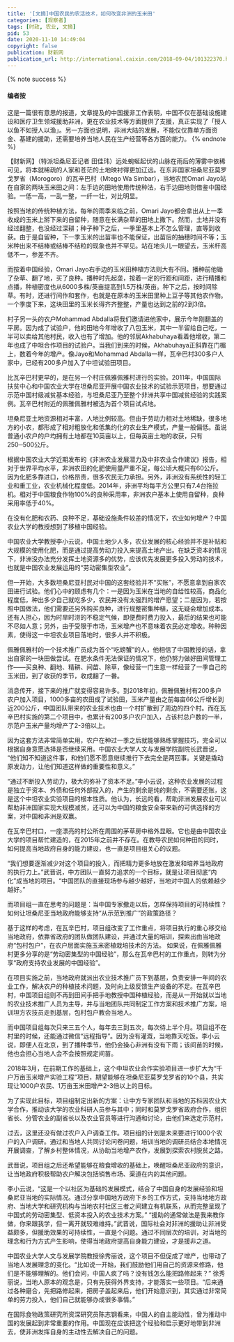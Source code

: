 ```yaml
---
title: '[文摘]中国农民的农活技术，如何改变非洲的玉米田'
categories: [观察者]
tags: [时政, 农业, 文摘]
pid: 53
date: 2020-11-10 14:49:04
copyright: false
publication: 财新网
publication_url: http://international.caixin.com/2018-09-04/101322370.html
---
```


{% note success %}
#### 编者按
这是一篇很有意思的报道，文章提及的中国援非工作表明，中国不仅在基础设施建设和医疗卫生领域援助非洲，更在农业技术等方面提供了支援，真正实现了「授人以鱼不如授人以渔」。另一方面也说明，非洲大陆的发展，不能仅仅靠单方面资金、基建的援助，还需要培养当地人民在生产经营等各方面的能力。
{% endnote %}

【财新网】（特派坦桑尼亚记者 田佳玮）远处蜿蜒起伏的山脉在雨后的薄雾中依稀可见，将本就稀疏的人家和苍茫的土地映衬得更加辽远。在东非国家坦桑尼亚莫罗戈罗省（Morogoro）的瓦辛巴村（Mtego Wa Simbar），当地农民Omari Jayo站在自家的两块玉米田之间：左手边的田地使用传统种法，右手边田地则借鉴中国经验。一低一高，一乱一整，一纤一壮，对比明显。

按照当地的传统种植方法，每年的雨季来临之前，Omari Jayo都会拿出从上一季收成的玉米上掰下来的自留种，随意在长满杂草的田地上撒下。然而，土地并没有经过翻整，也没经过深耕；种子种下之后，一季里基本上不怎么管理，直等到收获。由于是自留种，下一季玉米的出苗率也不能保证，出苗后的抽穗时间不等；玉米种出来不结棒或结棒不结粒的现象也并不罕见。站在地头儿一眼望去，玉米杆高低不一，参差不齐。
<!-- more -->

而按着中国经验，Omari Jayo右手边的玉米田种植方法则大有不同。播种前他锄了杂草、翻了地，买了良种。播种时先起垄，按着一定的行距和间距，进行精播和点播，种植密度也从6000多株/英亩提高到1.5万株/英亩。种下之后，按时间除草。有时，还进行间作和套作，也就是在原本的玉米田里种上豆子等其他农作物。一个季度下来，这块田里的玉米长得齐齐整整，产量也达到之前的2到3倍。

村子另一头的农户Mohammad Abdalla将我们邀请进他家中，展示今年刚翻盖的平房。因为成了试验户，他的田地今年增收了八包玉米，其中一半留给自己吃，一半可以卖给其他村民，收入也有了增加。他的邻居Akhabuhaya看着他增收，第二年也成了中坦合作项目的试验户。当我们到来的时候，Akhabuhaya正斜靠在门楣上，数着今年的增产。像Jayo和Mohammad Abdalla一样，瓦辛巴村300多户人家中，已经有200多户加入了中坦试验田项目。

比瓦辛巴村更早的，是在另一个村庄佩雅佩雅村进行的实验。2011年，中国国际扶贫中心和中国农业大学在坦桑尼亚开展中国农业技术的试验示范项目，想要通过示范中国村级减贫基本经验，与坦桑尼亚乃至整个非洲共享中国减贫经验的实践案例。瓦辛巴村附近的佩雅佩雅村被选为首个项目试点地。

坦桑尼亚土地资源相对丰富，人地比例较高。但由于劳动力相对土地稀缺，很多地方的小农，都形成了相对粗放化和低集约化的农业生产模式，产量一般偏低。虽说普通小农户的户均拥有土地都在10英亩以上，但每英亩土地的收获，只有250─500公斤。

根据中国农业大学近期发布的《非洲农业发展潜力及中非农业合作建议》报告，相对于世界平均水平，非洲农田的化肥使用量严重不足，每公顷大概只有60公斤。因为化肥多靠进口，价格昂贵，很多农民无力承担。另外，非洲没有系统性的轻工业和重工业，农业机械化程度低。2014年，非洲平均每平方公里只有7.4台拖拉机。相对于中国粮食作物100%的良种采用率，非洲农户基本上使用自留种，良种采用率低于40%。

在没有化肥和农药、良种不足，基础设施条件较差的情况下，农业如何增产？中国农业大学的教授想到了移植中国经验。

中国农业大学教授李小云说，中国土地少人多，农业发展的核心经验并不是补贴和大规模的使用化肥，而是通过提高劳动力投入来提高土地产出。在缺乏资本的情况下，非洲没办法充分发挥土地资源多的优势，应该优先发展更多投入劳动的技术，也就是中国农业发展运用的“劳动密集型农业”。

但一开始，大多数坦桑尼亚村民对中国的这套经验并不“买账”，不愿意拿到自家农田进行试验。他们心中的顾虑有几个：一是因为玉米在当地的自给性较高，商品化程度低，种出多少自己就吃多少，农民并没有太强烈的增产愿望；二是因为，若按照中国做法，他们需要还另外购买良种，进行规整密集种植，这无疑会增加成本。还有人担心，因为时旱时涝的不稳定气候，即便费时费力投入，最后的结果也可能不尽如人意；另外，由于受限于市场，玉米增产也不意味着农民必定增收。种种因素，使得这一中坦农业项目落地时，很多人并不积极。

佩雅佩雅村的一个技术推广员成为首个“吃螃蟹”的人，他相信了中国教授的话，拿出自家的一块田做尝试。在肥水条件无法保证的情况下，他仍努力做好田间管理工作——买良种、翻地、精耕、间苗、除草，像经营一门生意一样经营了一季自己的玉米田，到了收获的季节，收成翻了一番。

消息传开，接下来的推广就变得容易许多。到2018年初，佩雅佩雅村有200多户农户加入项目，1000多亩的农田成了试验田，玉米产量由之前每亩66公斤增长到近200公斤，中国团队带来的农业技术也由一个村扩散到了周边的四个村。而在瓦辛巴村实施的第二个项目中，也累计有200多户农户加入，占该村总户数的一半，示范户玉米产量均增产了2-3倍以上。

因为这套方法非常简单实用，农户在种过一季之后就能够熟练掌握技巧，完全可以根据自身意愿选择是否继续采用。中国农业大学人文与发展学院副院长武晋说， “他们知不知道这件事，和他们愿不愿意继续推行下去完全是两回事。关键是撬动原发动力，让他们知道这样做的重要性和意义。”

“通过不断投入劳动力，极大的弥补了资本不足。”李小云说，这种农业发展的过程是独立于资本、外债和任何外部投入的，产生的剩余是纯的剩余，不需要还账，这是这个中坦农业实验项目的根本性质。他认为，长远的看，帮助非洲发展农业可以帮助非洲国家实现大规模减贫，还可以为中国的粮食安全带来新的可供选择的方案，对中国和非洲是双赢。

在瓦辛巴村口，一座漂亮的村公所在周围的茅草房中格外显眼。它也是由中国农业大学的项目帮忙建造的，在2015年之前并不存在。在教导农民如何种田的同时，如何提高当地政府自身的能力建设，也一直是项目组关心的议题。

“我们想要逐渐减少对这个项目的投入，而把精力更多地放在激发和培养当地政府的执行力上。”武晋说，中方团队一直努力追求的一个目标，就是让项目彻底“内化”成当地的项目。“中国团队的直接现场参与越少越好，当地对中国人的依赖越少越好。”

而项目组一直在思考的问题是：当中国专家撤走以后，怎样保持项目的可持续性？如何让坦桑尼亚当地政府能够支持“从示范到推广”的政策路径？

基于这样的考虑，在瓦辛巴村，项目组改变了工作重点，将项目执行的重心移交给当地政府，依靠省政府的团队做团队建设，并通过大量的培训，探索出由当地政府“包村包户”，在农户层面实施玉米密植栽培技术的方法。
如果说，在佩雅佩雅村更多分享的是“劳动密集型的中国经验”，那么在瓦辛巴村的工作重点，则转为分享“政府支持农业发展的中国经验”。

在项目实施之前，当地政府就派出农业技术推广员下到基层，负责安排一年间的农业工作，解决农户的种植技术问题，及时向上级反馈生产设备的不足。在瓦辛巴村，中国项目组则不再到田间手把手地教授中国种植经验，而是从一开始就以当地的农业技术推广人员为主导，并与当地团队共同制定工作方案和技术推广方案，培训坦方农技员走到基层，包村包户教会当地人。

而中国项目组每次只来三五个人，每年去三到五次，每次待上半个月。项目组不在村里的时候，还能通过微信“远程指导”。因为没有灌溉，当地靠天吃饭。李小云说，即便人在北京，到了播种季节，他仍会操心非洲有没有下雨；该间苗的时候，他也会担心当地人会不会按照规定间苗。

2018年3月，在前期工作的基础上，这个中坦农业合作实验项目进一步扩大为“千户万亩玉米增产实验工程”项目，期望能够在坦桑尼亚莫罗戈罗省的10个县，共实现让1000户农民、1万亩玉米田增产2-3倍以上的目标。

为了实现此目标，项目组制定出新的方案：让中方专家团队和当地的苏科因农业大学合作，推动该大学的农业科研人员参与其中；同时和莫罗戈罗省政府合作，组织省长、分管农业的副省长以及农业官员等进行沟通和讨论，由他们来选定示范村。

过去，这里还没有做过农户入户调查工作。项目组的计划是未来要进行1000个农户的入户调研。通过和当地人共同讨论问卷问题，培训当地的调研员结合本地情况开展调查，了解乡村整体情况，从协助当地增产农作，发展到探索农村脱贫之路。

武晋说，项目组之后还希望能够在粮食增收的基础上，唤醒坦桑尼亚政府的意识，让当地政府积极帮助农户解决包括销售市场、渠道在内的其他问题。

李小云说，“这是一个以社区为基础的发展模式，结合了中国自身的发展经验和坦桑尼亚当地的实际情况。通过分享中国地方政府下乡的工作方式，支持当地地方政府、当地大学和研究机构与当地农村社区三者之间建立有机联系，从而完整呈现了中国式的劳动密集型、低资本投入的农业技术方案。”
“援助的通常做法是我来教你做，你来跟我学，但一离开就较难维持。”武晋说，国际社会对非洲的援助让非洲受益颇多，但援助效果的可持续性，一直是个问题。通过不同层次的培训，对当地的理念和行为方式产生影响，使得当地政府提高自身能力建设，才是援非之道。

中国农业大学人文与发展学院教授徐秀丽说，这个项目不但促成了增产，也带动了当地人发展理念的变化。“比如说一开始，我们鼓励他们用自己的资源来修路，他们是不能够理解的。他们会问，中国人疯了吗？没有钱怎么能把路修起来？” 徐秀丽说，当地人原本的观念是，只有先获得外界支持，才能落实一些项目。“后来通过各种磨合，先把路修起来，把房子盖起来后，他们开始意识到，其实通过非常简单的劳力投入，他们自己就能够办成很多事情。”

在国际食物政策研究所资深研究员陈志钢看来，中国人的自主能动性，曾为推动中国的发展起到非常重要的作用。中国现在应该把这个经验和启示更好地带到非洲去，使非洲发挥自身的主动性去解决自己的问题。